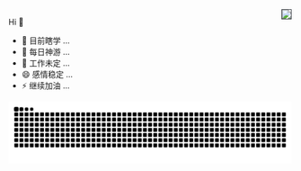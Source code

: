 <img align="right" style="border: solid 1px #30363d" src="https://github-readme-stats.vercel.app/api?username=xxxcrel&show_icons=true&icon_color=6a11cb&text_color=f6d365&bg_color=320,67B26F,4ca2cd&hide_title=true" />

Hi 👋

- 🔭 目前瞎学 ...
- 🌱 每日神游 ...
- 🤔 工作未定 ...
- 😄 感情稳定 ...
- ⚡ 继续加油 ...

![](https://raw.githubusercontent.com/xxxcrel/xxxcrel/main/assets/github-contribution-grid-snake.svg)
